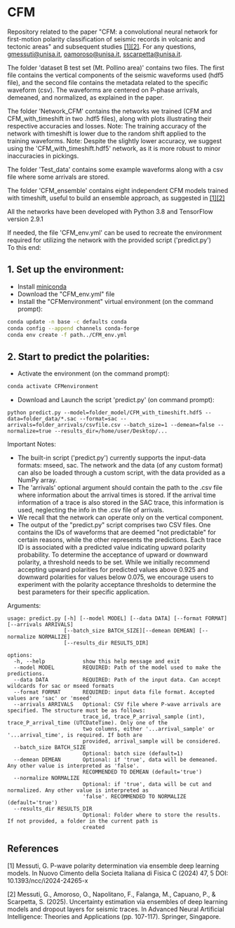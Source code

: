 # CFM
Repository related to the paper "CFM: a convolutional neural network for first-motion polarity classification of seismic records in volcanic and tectonic areas" and subsequent studies [[1]](#1)[[2]](#2). For any questions, gmessuti@unisa.it, oamoroso@unisa.it, sscarpetta@unisa.it.

The folder 'dataset B test set (Mt. Pollino area)' contains two files. The first file contains the vertical components of the seismic waveforms used (hdf5 file), and the second file contains the metadata related to the specific waveform (csv).
The waveforms are centered on P-phase arrivals, demeaned, and normalized, as explained in the paper.

The folder 'Network_CFM' contains the networks we trained (CFM and CFM_with_timeshift in two .hdf5 files), along with plots illustrating their respective accuracies and losses. Note: The training accuracy of the network with timeshift is lower due to the random shift applied to the training waveforms. Note: Despite the slightly lower accuracy, we suggest using the 'CFM_with_timeshift.hdf5' network, as it is more robust to minor inaccuracies in pickings.

The folder 'Test_data' contains some example waveforms along with a csv file where some arrivals are stored.

The folder 'CFM_ensemble' contains eight independent CFM models trained with timeshift, useful to build an ensemble approach, as suggested in [[1]](#1)[[2]](#2)

All the networks have been developed with Python 3.8 and TensorFlow version 2.9.1


If needed, the file 'CFM_env.yml' can be used to recreate the environment required for utilizing the network with the provided script ('predict.py')<br>
To this end:

## 1. Set up the environment:
- Install [miniconda](https://docs.conda.io/en/latest/miniconda.html)
- Download the "CFM_env.yml" file
- Install the "CFMenvironment" virtual environment (on the command prompt):
```bash
conda update -n base -c defaults conda
conda config --append channels conda-forge
conda env create -f path../CFM_env.yml
```

## 2. Start to predict the polarities:
- Activate the environment (on the command prompt):
```bash
conda activate CFMenvironment
```

- Download and Launch the script 'predict.py' (on command prompt):
```
python predict.py --model=folder_model/CFM_with_timeshift.hdf5 --data=folder_data/*.sac --format=sac --arrivals=folder_arrivals/csvfile.csv --batch_size=1 --demean=false --normalize=true --results_dir=/home/user/Desktop/...
```


Important Notes: <br>
- The built-in script ('predict.py') currently supports the input-data formats: mseed, sac. The network and the data (of any custom format) can also be loaded through a custom script, with the data provided as a NumPy array.<br>
- The 'arrivals' optional argument should contain the path to the .csv file where information about the arrival times is stored. If the arrival time information of a trace is also stored in the SAC trace, this information is used, neglecting the info in the .csv file of arrivals.<br>
- We recall that the network can operate only on the vertical component.
- The output of the "predict.py" script comprises two CSV files. One contains the IDs of waveforms that are deemed "not predictable" for certain reasons, while the other represents the predictions. Each trace ID is associated with a predicted value indicating upward polarity probability. To determine the acceptance of upward or downward polarity, a threshold needs to be set. While we initially recommend accepting upward polarities for predicted values above 0.925 and downward polarities for values below 0.075, we encourage users to experiment with the polarity acceptance thresholds to determine the best parameters for their specific application.

Arguments:
```
usage: predict.py [-h] [--model MODEL] [--data DATA] [--format FORMAT] [--arrivals ARRIVALS]
                  [--batch_size BATCH_SIZE][--demean DEMEAN] [--normalize NORMALIZE]
                  [--results_dir RESULTS_DIR]

options:
  -h, --help            show this help message and exit
  --model MODEL         REQUIRED: Path of the model used to make the predictions.
  --data DATA           REQUIRED: Path of the input data. Can accept wildcards for sac or mseed formats
  --format FORMAT       REQUIRED: input data file format. Accepted values are 'sac' or 'mseed'
  --arrivals ARRIVALS   Optional: CSV file where P-wave arrivals are specified. The structure must be as follows:
                        trace_id, trace_P_arrival_sample (int), trace_P_arrival_time (UTCDateTime). Only one of the
                        two columns, either '...arrival_sample' or '...arrival_time', is required. If both are
                        provided, arrival_sample will be considered.
  --batch_size BATCH_SIZE
                        Optional: batch size (default=1)
  --demean DEMEAN       Optional: if 'true', data will be demeaned. Any other value is interpreted as 'false'.
                        RECOMMENDED TO DEMEAN (default='true')
  --normalize NORMALIZE
                        Optional: if 'true', data will be cut and normalized. Any other value is interpreted as
                        'false'. RECOMMENDED TO NORMALIZE (default='true')
  --results_dir RESULTS_DIR
                        Optional: Folder where to store the results. If not provided, a folder in the current path is
                        created
```

 

## References
<a id="1">[1]</a> 
Messuti, G.
P-wave polarity determination via ensemble deep learning models.
In Nuovo Cimento della Societa Italiana di Fisica C (2024) 47, 5
DOI: 10.1393/ncc/i2024-24265-x

<a id="2">[2]</a> 
Messuti, G., Amoroso, O., Napolitano, F., Falanga, M., Capuano, P., & Scarpetta, S. (2025). 
Uncertainty estimation via ensembles of deep learning models and dropout layers for seismic traces. 
In Advanced Neural Artificial Intelligence: Theories and Applications (pp. 107-117). Springer, Singapore.
